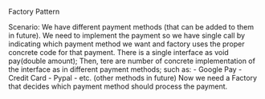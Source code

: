 Factory Pattern

Scenario: We have different payment methods (that can be added to them in future). We need to implement the payment so we have single call by indicating which payment method we want and factory uses the proper concrete code for that payment.
          There is a single interface as  void pay(double amount);
          Then, tere are number of concrete implementation of the interface as in different payment methods; such as:
          - Google Pay
          - Credit Card
          - Pypal
          - etc. (other methods in future)
          Now we need a Factory that decides which payment method should process the payment.
